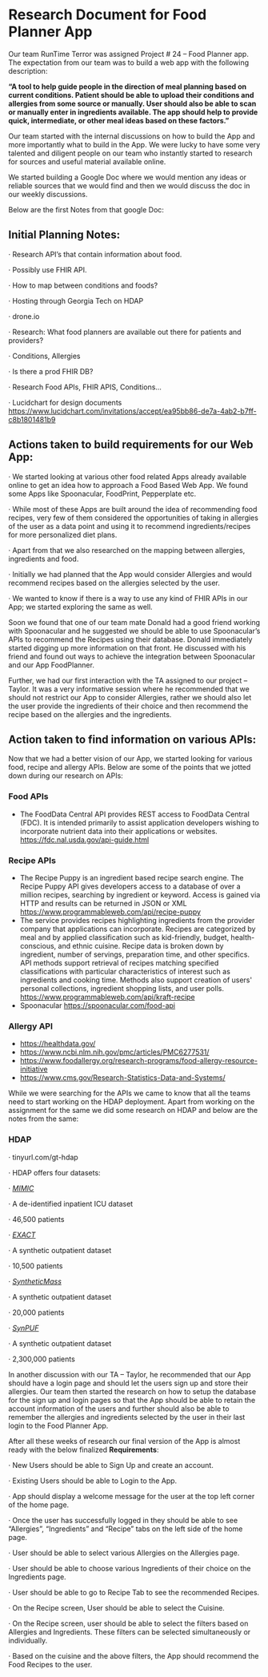 # **Research Document for Food Planner App**

Our team RunTime Terror was assigned Project # 24 – Food Planner app. The expectation from our team was to build a web app with the following description:

 

**“A tool to help guide people in the direction of meal planning based on current conditions. Patient should be able to upload their conditions and allergies from some source or manually. User should also be able to scan or manually enter in ingredients available. The app should help to provide quick, intermediate, or other meal ideas based on these factors.”**

 

Our team started with the internal discussions on how to build the App and more importantly what to build in the App. We were lucky to have some very talented and diligent people on our team who instantly started to research for sources and useful material available online. 

We started building a Google Doc where we would mention any ideas or reliable sources that we would find and then we would discuss the doc in our weekly discussions.

Below are the first Notes from that google Doc:

## **Initial Planning Notes:**

·     Research API’s that contain information about food.

·     Possibly use FHIR API.

·     How to map between conditions and foods?

·     Hosting through Georgia Tech on HDAP

·     drone.io

·     Research: What food planners are available out there for patients and providers? 

·     Conditions, Allergies 

·     Is there a prod FHIR DB?

·     Research Food APIs, FHIR APIS, Conditions...

·     Lucidchart for design documents https://www.lucidchart.com/invitations/accept/ea95bb86-de7a-4ab2-b7ff-c8b1801481b9

 

## **Actions taken to build requirements for our Web App:**

 

·     We started looking at various other food related Apps already available online to get an idea how to approach a Food Based Web App. We found some Apps like Spoonacular, FoodPrint, Pepperplate etc. 

·     While most of these Apps are built around the idea of recommending food recipes, very few of them considered the opportunities of taking in allergies of the user as a data point and using it to recommend ingredients/recipes for more personalized diet plans.

·     Apart from that we also researched on the mapping between allergies, ingredients and food.

·     Initially we had planned that the App would consider Allergies and would recommend recipes based on the allergies selected by the user.

·     We wanted to know if there is a way to use any kind of FHIR APIs in our App; we started exploring the same as well.

 

Soon we found that one of our team mate Donald had a good friend working with Spoonacular and he suggested we should be able to use Spoonacular’s APIs to recommend the Recipes using their database. Donald immediately started digging up more information on that front. He discussed with his friend and found out ways to achieve the integration between Spoonacular and our App FoodPlanner.

Further, we had our first interaction with the TA assigned to our project – Taylor. It was a very informative session where he recommended that we should not restrict our App to consider Allergies, rather we should also let the user provide the ingredients of their choice and then recommend the recipe based on the allergies and the ingredients. 

## **Action taken to find information on various APIs:**

Now that we had a better vision of our App, we started looking for various food, recipe and allergy APIs. Below are some of the points that we jotted down during our research on APIs:

### Food APIs

- The FoodData     Central API provides REST access to FoodData Central (FDC). It is intended     primarily to assist application developers wishing to incorporate nutrient     data into their applications or websites.
       https://fdc.nal.usda.gov/api-guide.html

### Recipe APIs

- The Recipe     Puppy is an ingredient based recipe search engine. The Recipe Puppy API     gives developers access to a database of over a million recipes, searching     by ingredient or keyword. Access is gained via HTTP and results can be     returned in JSON or XML
       https://www.programmableweb.com/api/recipe-puppy
- The service     provides recipes highlighting ingredients from the provider company that     applications can incorporate. Recipes are categorized by meal and by     applied classification such as kid-friendly, budget, health-conscious, and     ethnic cuisine. Recipe data is broken down by ingredient, number of     servings, preparation time, and other specifics. API methods support     retrieval of recipes matching specified classifications with particular     characteristics of interest such as ingredients and cooking time. Methods     also support creation of users' personal collections, ingredient shopping     lists, and user polls.
       https://www.programmableweb.com/api/kraft-recipe
- Spoonacular https://spoonacular.com/food-api

 

### Allergy API

- https://healthdata.gov/
- https://www.ncbi.nlm.nih.gov/pmc/articles/PMC6277531/
- https://www.foodallergy.org/research-programs/food-allergy-resource-initiative
- https://www.cms.gov/Research-Statistics-Data-and-Systems/

 

While we were searching for the APIs we came to know that all the teams need to start working on the HDAP deployment. Apart from working on the assignment for the same we did some research on HDAP and below are the notes from the same:

 

### HDAP

·     tinyurl.com/gt-hdap

·     HDAP offers four datasets:

·     *[MIMIC](https://mimic.physionet.org/about/mimic/)*

·     A de-identified inpatient ICU dataset

·     46,500 patients 

·     *[EXACT](http://lin)*

·     A synthetic outpatient dataset

·     10,500 patients

·     [*SyntheticMass*](https://syntheticmass.mitre.org/about.html)

·     A synthetic outpatient dataset

·     20,000 patients

·     *[SynPUF](https://www.cms.gov/Research-Statistics-Data-and-Systems/Downloadable-Public-Use-Files/SynPUFs/DE_Syn_PUF.html)*

·     A synthetic outpatient dataset

·     2,300,000 patients

 

In another discussion with our TA – Taylor, he recommended that our App should have a login page and should let the users sign up and store their allergies. Our team then started the research on how to setup the database for the sign up and login pages so that the App should be able to retain the account information of the users and further should also be able to remember the allergies and ingredients selected by the user in their last login to the Food Planner App.

 

 After all these weeks of research our final version of the App is almost ready with the below finalized **Requirements**:

·     New Users should be able to Sign Up and create an account.

·     Existing Users should be able to Login to the App.

·     App should display a welcome message for the user at the top left corner of the home page.

·     Once the user has successfully logged in they should be able to see “Allergies”, “Ingredients” and “Recipe” tabs on the left side of the home page.

·     User should be able to select various Allergies on the Allergies page.

·     User should be able to choose various Ingredients of their choice on the Ingredients page.

·     User should be able to go to Recipe Tab to see the recommended Recipes. 

·     On the Recipe screen, User should be able to select the Cuisine.

·     On the Recipe screen, user should be able to select the filters based on Allergies and Ingredients. These filters can be selected simultaneously or individually.

·     Based on the cuisine and the above filters, the App should recommend the Food Recipes to the user.